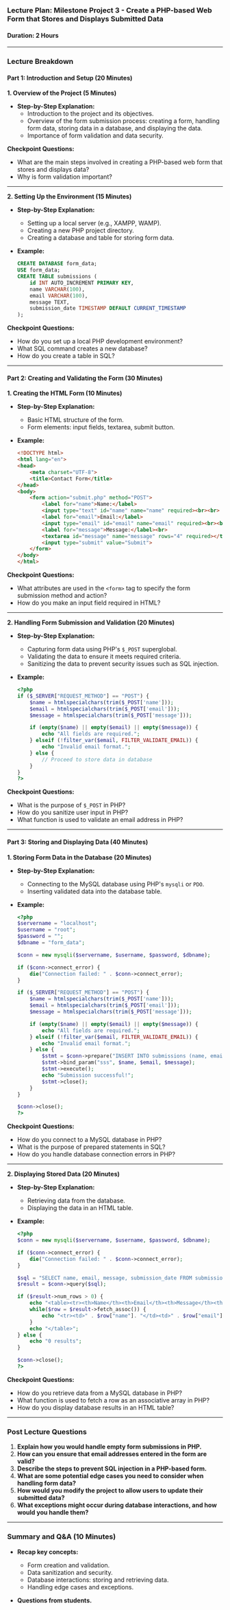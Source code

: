 ### Lecture Plan: Milestone Project 3 - Create a PHP-based Web Form that Stores and Displays Submitted Data
#### Duration: 2 Hours

---

### Lecture Breakdown

#### Part 1: Introduction and Setup (20 Minutes)

**1. Overview of the Project (5 Minutes)**
- **Step-by-Step Explanation:**
  - Introduction to the project and its objectives.
  - Overview of the form submission process: creating a form, handling form data, storing data in a database, and displaying the data.
  - Importance of form validation and data security.

**Checkpoint Questions:**
  - What are the main steps involved in creating a PHP-based web form that stores and displays data?
  - Why is form validation important?

---

**2. Setting Up the Environment (15 Minutes)**
- **Step-by-Step Explanation:**
  - Setting up a local server (e.g., XAMPP, WAMP).
  - Creating a new PHP project directory.
  - Creating a database and table for storing form data.

- **Example:**
  ```sql
  CREATE DATABASE form_data;
  USE form_data;
  CREATE TABLE submissions (
      id INT AUTO_INCREMENT PRIMARY KEY,
      name VARCHAR(100),
      email VARCHAR(100),
      message TEXT,
      submission_date TIMESTAMP DEFAULT CURRENT_TIMESTAMP
  );
  ```

**Checkpoint Questions:**
  - How do you set up a local PHP development environment?
  - What SQL command creates a new database?
  - How do you create a table in SQL?

---

#### Part 2: Creating and Validating the Form (30 Minutes)

**1. Creating the HTML Form (10 Minutes)**
- **Step-by-Step Explanation:**
  - Basic HTML structure of the form.
  - Form elements: input fields, textarea, submit button.

- **Example:**
  ```html
  <!DOCTYPE html>
  <html lang="en">
  <head>
      <meta charset="UTF-8">
      <title>Contact Form</title>
  </head>
  <body>
      <form action="submit.php" method="POST">
          <label for="name">Name:</label>
          <input type="text" id="name" name="name" required><br><br>
          <label for="email">Email:</label>
          <input type="email" id="email" name="email" required><br><br>
          <label for="message">Message:</label><br>
          <textarea id="message" name="message" rows="4" required></textarea><br><br>
          <input type="submit" value="Submit">
      </form>
  </body>
  </html>
  ```

**Checkpoint Questions:**
  - What attributes are used in the `<form>` tag to specify the form submission method and action?
  - How do you make an input field required in HTML?

---

**2. Handling Form Submission and Validation (20 Minutes)**
- **Step-by-Step Explanation:**
  - Capturing form data using PHP's `$_POST` superglobal.
  - Validating the data to ensure it meets required criteria.
  - Sanitizing the data to prevent security issues such as SQL injection.

- **Example:**
  ```php
  <?php
  if ($_SERVER["REQUEST_METHOD"] == "POST") {
      $name = htmlspecialchars(trim($_POST['name']));
      $email = htmlspecialchars(trim($_POST['email']));
      $message = htmlspecialchars(trim($_POST['message']));

      if (empty($name) || empty($email) || empty($message)) {
          echo "All fields are required.";
      } elseif (!filter_var($email, FILTER_VALIDATE_EMAIL)) {
          echo "Invalid email format.";
      } else {
          // Proceed to store data in database
      }
  }
  ?>
  ```

**Checkpoint Questions:**
  - What is the purpose of `$_POST` in PHP?
  - How do you sanitize user input in PHP?
  - What function is used to validate an email address in PHP?

---

#### Part 3: Storing and Displaying Data (40 Minutes)

**1. Storing Form Data in the Database (20 Minutes)**
- **Step-by-Step Explanation:**
  - Connecting to the MySQL database using PHP's `mysqli` or `PDO`.
  - Inserting validated data into the database table.

- **Example:**
  ```php
  <?php
  $servername = "localhost";
  $username = "root";
  $password = "";
  $dbname = "form_data";

  $conn = new mysqli($servername, $username, $password, $dbname);

  if ($conn->connect_error) {
      die("Connection failed: " . $conn->connect_error);
  }

  if ($_SERVER["REQUEST_METHOD"] == "POST") {
      $name = htmlspecialchars(trim($_POST['name']));
      $email = htmlspecialchars(trim($_POST['email']));
      $message = htmlspecialchars(trim($_POST['message']));

      if (empty($name) || empty($email) || empty($message)) {
          echo "All fields are required.";
      } elseif (!filter_var($email, FILTER_VALIDATE_EMAIL)) {
          echo "Invalid email format.";
      } else {
          $stmt = $conn->prepare("INSERT INTO submissions (name, email, message) VALUES (?, ?, ?)");
          $stmt->bind_param("sss", $name, $email, $message);
          $stmt->execute();
          echo "Submission successful!";
          $stmt->close();
      }
  }

  $conn->close();
  ?>
  ```

**Checkpoint Questions:**
  - How do you connect to a MySQL database in PHP?
  - What is the purpose of prepared statements in SQL?
  - How do you handle database connection errors in PHP?

---

**2. Displaying Stored Data (20 Minutes)**
- **Step-by-Step Explanation:**
  - Retrieving data from the database.
  - Displaying the data in an HTML table.

- **Example:**
  ```php
  <?php
  $conn = new mysqli($servername, $username, $password, $dbname);

  if ($conn->connect_error) {
      die("Connection failed: " . $conn->connect_error);
  }

  $sql = "SELECT name, email, message, submission_date FROM submissions";
  $result = $conn->query($sql);

  if ($result->num_rows > 0) {
      echo "<table><tr><th>Name</th><th>Email</th><th>Message</th><th>Date</th></tr>";
      while($row = $result->fetch_assoc()) {
          echo "<tr><td>" . $row["name"]. "</td><td>" . $row["email"]. "</td><td>" . $row["message"]. "</td><td>" . $row["submission_date"]. "</td></tr>";
      }
      echo "</table>";
  } else {
      echo "0 results";
  }

  $conn->close();
  ?>
  ```

**Checkpoint Questions:**
  - How do you retrieve data from a MySQL database in PHP?
  - What function is used to fetch a row as an associative array in PHP?
  - How do you display database results in an HTML table?

---

### Post Lecture Questions

1. **Explain how you would handle empty form submissions in PHP.**
2. **How can you ensure that email addresses entered in the form are valid?**
3. **Describe the steps to prevent SQL injection in a PHP-based form.**
4. **What are some potential edge cases you need to consider when handling form data?**
5. **How would you modify the project to allow users to update their submitted data?**
6. **What exceptions might occur during database interactions, and how would you handle them?**

---

### Summary and Q&A (10 Minutes)
- **Recap key concepts:**
  - Form creation and validation.
  - Data sanitization and security.
  - Database interactions: storing and retrieving data.
  - Handling edge cases and exceptions.

- **Questions from students.**
